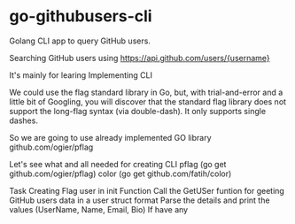 # go-githubusers-cli
Golang CLI app to query GitHub users.

Searching GitHub users using https://api.github.com/users/{username}

It's mainly for learing Implementing CLI

We could use the flag standard library in Go, but, with trial-and-error and a little bit of Googling, you will discover that the standard flag library does not support the long-flag syntax (via double-dash). It only supports single dashes.

So we are going to use already implemented GO library github.com/ogier/pflag


Let's see what and all needed for creating CLI
    pflag (go get github.com/ogier/pflag)
    color (go get github.com/fatih/color)

Task
    Creating Flag user in init Function
    Call the GetUSer funtion for geeting GitHub users data in a user struct format
    Parse the details and print the values (UserName, Name, Email, Bio) If have any